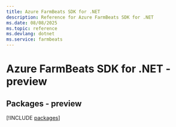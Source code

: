 ```yaml
---
title: Azure FarmBeats SDK for .NET
description: Reference for Azure FarmBeats SDK for .NET
ms.date: 08/08/2025
ms.topic: reference
ms.devlang: dotnet
ms.service: farmbeats
---
```

# Azure FarmBeats SDK for .NET - preview
## Packages - preview
[!INCLUDE [packages](farmbeats-index.md)]